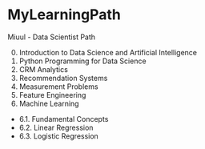 # MyLearningPath
Miuul - Data Scientist Path

0. Introduction to Data Science and Artificial Intelligence
1. Python Programming for Data Science
2. CRM Analytics
3. Recommendation Systems
4. Measurement Problems
5. Feature Engineering
6. Machine Learning
 - 6.1. Fundamental Concepts
 - 6.2. Linear Regression
 - 6.3. Logistic Regression
   
